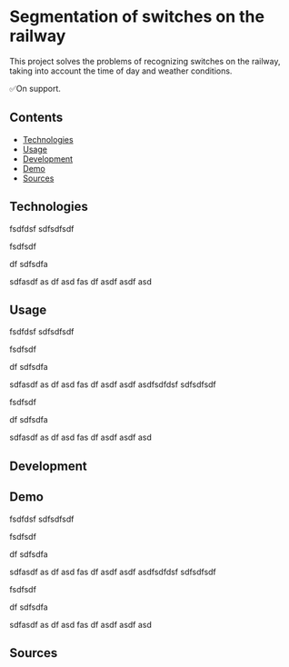 # Segmentation of switches on the railway
This project solves the problems of recognizing switches on the railway, taking into account the time of day and weather conditions. 

✅On support.

## Contents
- [Technologies](#Technologies)
- [Usage](#Usage)
- [Development](#Development)
- [Demo](#Demo)
- [Sources](#Sources)

## <a name="Technologies">Technologies</a>
fsdfdsf
sdfsdfsdf





fsdfsdf


df
sdfsdfa

sdfasdf
as
df
asd
fas
df
asdf
asdf
asd
## <a name="Usage">Usage</a>
fsdfdsf
sdfsdfsdf





fsdfsdf


df
sdfsdfa

sdfasdf
as
df
asd
fas
df
asdf
asdf
asdfsdfdsf
sdfsdfsdf





fsdfsdf


df
sdfsdfa

sdfasdf
as
df
asd
fas
df
asdf
asdf
asd

## <a name="Development">Development</a>

## <a name="Demo">Demo</a>
fsdfdsf
sdfsdfsdf





fsdfsdf


df
sdfsdfa

sdfasdf
as
df
asd
fas
df
asdf
asdf
asdfsdfdsf
sdfsdfsdf





fsdfsdf


df
sdfsdfa

sdfasdf
as
df
asd
fas
df
asdf
asdf
asd
## <a name="Sources">Sources</a>
